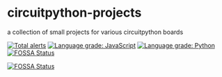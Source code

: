 # circuitpython-projects
a collection of small projects for various circuitpython boards

[![Total alerts](https://img.shields.io/lgtm/alerts/g/dieseltravis/circuitpython-projects.svg?logo=lgtm&logoWidth=18)](https://lgtm.com/projects/g/dieseltravis/circuitpython-projects/alerts/)
[![Language grade: JavaScript](https://img.shields.io/lgtm/grade/javascript/g/dieseltravis/circuitpython-projects.svg?logo=lgtm&logoWidth=18)](https://lgtm.com/projects/g/dieseltravis/circuitpython-projects/context:javascript)
[![Language grade: Python](https://img.shields.io/lgtm/grade/python/g/dieseltravis/circuitpython-projects.svg?logo=lgtm&logoWidth=18)](https://lgtm.com/projects/g/dieseltravis/circuitpython-projects/context:python)
[![FOSSA Status](https://app.fossa.com/api/projects/git%2Bgithub.com%2Fdieseltravis%2Fcircuitpython-projects.svg?type=shield)](https://app.fossa.com/projects/git%2Bgithub.com%2Fdieseltravis%2Fcircuitpython-projects?ref=badge_shield)

[![FOSSA Status](https://app.fossa.com/api/projects/git%2Bgithub.com%2Fdieseltravis%2Fcircuitpython-projects.svg?type=large)](https://app.fossa.com/projects/git%2Bgithub.com%2Fdieseltravis%2Fcircuitpython-projects?ref=badge_large)

